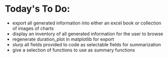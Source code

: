 # Today's To Do: 

- export all generated information into either an excel book or collection of images of charts
- display an inventory of all generated information for the user to browse
- regenerate duration_plot in matplotlib for export
- slurp all fields provided to code as selectable fields for summarization
- give a selection of functions to use as summary functions